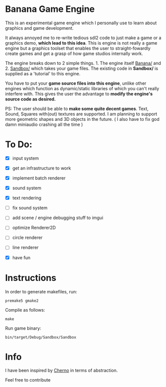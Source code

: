 # Banana Game Engine

<p>This is an experimental game engine which I personally use to learn about graphics and game development.</p>

<p>It always annoyed me to re-write tedious sdl2 code to just make a game or a graphics demo, <b>which lead to this idea</b>. This is engine is not really a game engine but a graphics toolset that enables the user to straight-fowardly create games and get a grasp of how game studios internally work.</p>

<p>The engine breaks down to 2 simple things. 1. The engine itself <a href="https://codeberg.org/phrl42/banana/src/branch/main/Banana">Banana/</a> and 2. <a href="https://codeberg.org/phrl42/banana/src/branch/main/Sandbox">Sandbox/</a> which takes your game files. The existing code in <b>Sandbox/</b> is supplied as a 'tutorial' to this engine.</p>

<p>You have to put your <b>game source files into this engine</b>, unlike other engines which function as dynamic/static libraries of which you can't really interfere with. This gives the user the advantage to <b>modify the engine's source code as desired.</b></p>

<p>PS: The user should be able to <b>make some quite decent games</b>. Text, Sound, Squares with(out) textures are supported. I am planning to support more geometric shapes and 3D objects in the future. ( I also have to fix god damn miniaudio crashing all the time )</p>

# To Do:

- [x] input system
- [x] get an infrastructure to work
- [x] implement batch renderer
- [X] sound system
- [x] text rendering
- [ ] fix sound system
- [ ] add scene / engine debugging stuff to imgui
- [ ] optimize Renderer2D
- [ ] circle renderer
- [ ] line renderer

- [x] have fun

# Instructions

In order to generate makefiles, run:

```premake5 gmake2```

Compile as follows:

```make```

Run game binary:

```bin/target/Debug/Sandbox/Sandbox```

# Info
I have been inspired by <a href="https://github.com/TheCherno/Hazel">Cherno</a> in terms of abstraction.

Feel free to contribute
